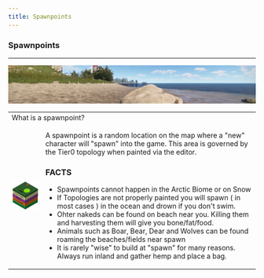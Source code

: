 ```yaml
---
title: Spawnpoints
---
```


<h3>Spawnpoints</h3>
<hr>
<center><img src="wiki/images/spawn.png"></center>
<p>
<table>
  <tr><td colspan="2">What is a spawnpoint?</td></tr>
  <tr>
<td><img src="wiki/images/spawnpoint.png"></td>
<td><p>A spawnpoint is a random location on the map where a "new" character will "spawn" into the game.  This area is governed by the Tier0 topology when painted via the editor.</p>
<h3>FACTS</h3>
<ul>
  <li>Spawnpoints cannot happen in the Arctic Biome or on Snow</li>
  <li>If Topologies are not properly painted you will spawn ( in most cases ) in the ocean and drown if you don't swim.</li>
  <li>Ohter nakeds can be found on beach near you.  Killing them and harvesting them will give you bone/fat/food.</li>
  <li>Animals such as Boar, Bear, Dear and Wolves can be found roaming the beaches/fields near spawn</li>
  <li>It is rarely "wise" to build at "spawn" for many reasons. Always run inland and gather hemp and place a bag.</li>
</ul>
</td>
  </tr>
</table>

